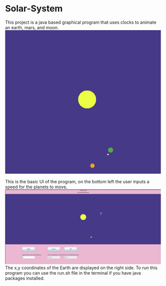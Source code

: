 # Solar-System
This project is a java based graphical program that uses clocks to animate an earth, mars, and moon.
![](https://github.com/marklanglo/Solar-System/blob/main/SolarSystem.gif)

This is the basic UI of the program, on the bottom left the user inputs a speed for the planets to move.
![](https://github.com/marklanglo/Solar-System/blob/main/SolarSystem.PNG)
The x,y coordinates of the Earth are displayed on the right side.
To run this program you can use the run.sh file in the terminal if you have java packages installed.
